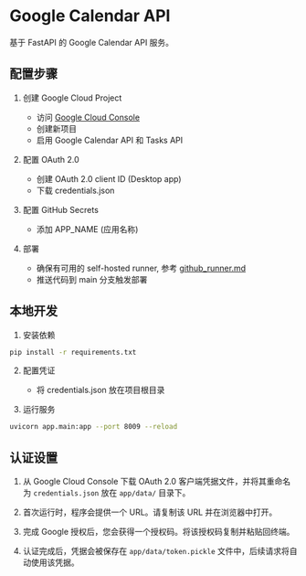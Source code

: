 # Google Calendar API 

基于 FastAPI 的 Google Calendar API 服务。

## 配置步骤

1. 创建 Google Cloud Project
   - 访问 [Google Cloud Console](https://console.cloud.google.com)
   - 创建新项目
   - 启用 Google Calendar API 和 Tasks API

2. 配置 OAuth 2.0
   - 创建 OAuth 2.0 client ID (Desktop app)
   - 下载 credentials.json

3. 配置 GitHub Secrets
   - 添加 APP_NAME (应用名称)

4. 部署
   - 确保有可用的 self-hosted runner, 参考 [github_runner.md](./github_runner.md)
   - 推送代码到 main 分支触发部署

## 本地开发

1. 安装依赖
```bash
pip install -r requirements.txt
```

2. 配置凭证
   - 将 credentials.json 放在项目根目录

3. 运行服务
```bash
uvicorn app.main:app --port 8009 --reload
```

## 认证设置

1. 从 Google Cloud Console 下载 OAuth 2.0 客户端凭据文件，并将其重命名为 `credentials.json` 放在 `app/data/` 目录下。

2. 首次运行时，程序会提供一个 URL。请复制该 URL 并在浏览器中打开。

3. 完成 Google 授权后，您会获得一个授权码。将该授权码复制并粘贴回终端。

4. 认证完成后，凭据会被保存在 `app/data/token.pickle` 文件中，后续请求将自动使用该凭据。
